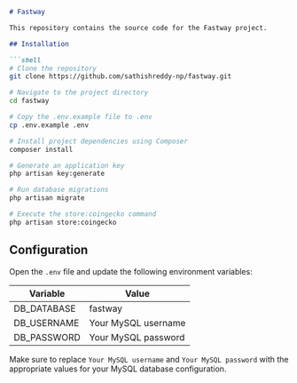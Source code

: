 ```markdown
# Fastway

This repository contains the source code for the Fastway project.

## Installation

```shell
# Clone the repository
git clone https://github.com/sathishreddy-np/fastway.git

# Navigate to the project directory
cd fastway

# Copy the .env.example file to .env
cp .env.example .env

# Install project dependencies using Composer
composer install

# Generate an application key
php artisan key:generate

# Run database migrations
php artisan migrate

# Execute the store:coingecko command
php artisan store:coingecko
```

## Configuration

Open the `.env` file and update the following environment variables:

| Variable        | Value                   |
|-----------------|-------------------------|
| DB_DATABASE     | fastway                 |
| DB_USERNAME     | Your MySQL username     |
| DB_PASSWORD     | Your MySQL password     |

Make sure to replace `Your MySQL username` and `Your MySQL password` with the appropriate values for your MySQL database configuration.
